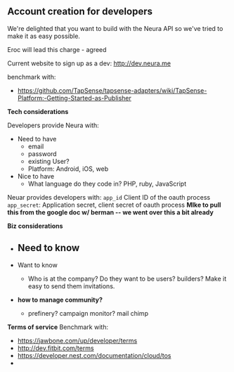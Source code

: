 ## Account creation for developers

We're delighted that you want to build with the Neura API so we've tried to make it as easy possible.

Eroc will lead this charge - agreed

Current website to sign up as a dev:
http://dev.neura.me 

benchmark with:

  - https://github.com/TapSense/tapsense-adapters/wiki/TapSense-Platform:-Getting-Started-as-Publisher 

**Tech considerations**

Developers provide Neura with:
  - Need to have
    - email
    - password
    - existing User?
    - Platform: Android, iOS, web
  - Nice to have
    - What language do they code in? PHP, ruby, JavaScript

Neuar provides developers with:`app_id` Client ID of the oauth process`app_secret`: Application secret, client secret of oauth process **MIke to pull this from the google doc w/ berman -- we went over this a bit already**

**Biz considerations**

  - Need to know
    - 
  - Want to know
    - Who is at the company? Do they want to be users? builders? Make it easy to send them invitations.

    
   - **how to manage community?** 
     -  prefinery? campaign monitor? mail chimp
    

**Terms of service** Benchmark with:

  - https://jawbone.com/up/developer/terms 
  - http://dev.fitbit.com/terms
  - https://developer.nest.com/documentation/cloud/tos
  - 
  